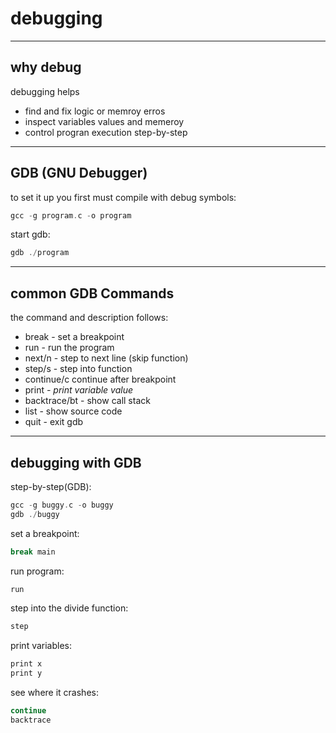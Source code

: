 # debugging 

---

## why debug 
debugging helps 
- find and fix logic or memroy erros 
- inspect variables values and memeroy
- control progran execution step-by-step

---

## GDB (GNU Debugger)
to set it up you first must compile with debug symbols:
```c
gcc -g program.c -o program
```
start gdb:
```c
gdb ./program 
```

---

## common GDB Commands
the command and description follows:

 - break <line> - set a breakpoint
 - run - run the program 
 - next/n - step to next line (skip function)
 - step/s - step into function
 - continue/c continue after breakpoint
 - print<var> - print variable value
 - backtrace/bt - show call stack 
 - list - show source code 
 - quit - exit gdb

---

## debugging with GDB
step-by-step(GDB):
```c
gcc -g buggy.c -o buggy
gdb ./buggy
```
set a breakpoint:
```c
break main 
```
run program:
```c
run
```
step into the divide function: 
```c
step
```
print variables:
```c
print x 
print y
```
see where it crashes:
```c
continue
backtrace
```